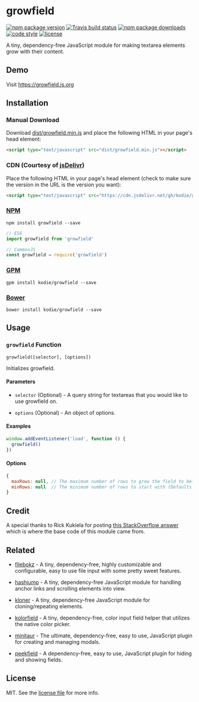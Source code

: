 # growfield

[![npm package version](https://img.shields.io/npm/v/growfield.svg?style=flat-square)](https://www.npmjs.com/package/growfield)
[![Travis build status](https://img.shields.io/travis/com/kodie/growfield.svg?style=flat-square)](https://travis-ci.com/kodie/growfield)
[![npm package downloads](https://img.shields.io/npm/dt/growfield.svg?style=flat-square)](https://www.npmjs.com/package/growfield)
[![code style](https://img.shields.io/badge/code_style-standard-yellow.svg?style=flat-square)](https://github.com/standard/standard)
[![license](https://img.shields.io/github/license/kodie/growfield.svg?style=flat-square)](license.md)

A tiny, dependency-free JavaScript module for making textarea elements grow with their content.


## Demo

Visit https://growfield.js.org


## Installation


### Manual Download

Download [dist/growfield.min.js](dist/growfield.min.js) and place the following HTML in your page's head element:

```html
<script type="text/javascript" src="dist/growfield.min.js"></script>
```


### CDN (Courtesy of [jsDelivr](https://jsdelivr.com))

Place the following HTML in your page's head element (check to make sure the version in the URL is the version you want):

```html
<script type="text/javascript" src="https://cdn.jsdelivr.net/gh/kodie/growfield@0.0.1/dist/growfield.min.js"></script>
```


### [NPM](https://npmjs.com)

```
npm install growfield --save
```

```js
// ES6
import growfield from 'growfield'

// CommonJS
const growfield = require('growfield')
```


### [GPM](https://github.com/itsahappymedium/gpm)

```
gpm install kodie/growfield --save
```


### [Bower](https://bower.io)

```
bower install kodie/growfield --save
```


## Usage

### `growfield` Function

`growfield([selector], [options])`

Initializes growfield.


#### Parameters

 - `selector` (Optional) - A query string for textareas that you would like to use growfield on.

 - `options` (Optional) - An object of options.


#### Examples

```js
window.addEventListener('load', function () {
  growfield()
})
```


#### Options

```js
{
  maxRows: null, // The maximum number of rows to grow the field to before normal scrolling happens
  minRows: null  // The minimum number of rows to start with (Defaults to 1)
}
```


## Credit

A special thanks to Rick Kukiela for posting [this StackOverflow answer](https://stackoverflow.com/a/73226649/5463842) which is where the base code of this module came from.


## Related

 - [filebokz](https://github.com/kodie/filebokz) - A tiny, dependency-free, highly customizable and configurable, easy to use file input with some pretty sweet features.

 - [hashjump](https://github.com/kodie/hashjump) - A tiny, dependency-free JavaScript module for handling anchor links and scrolling elements into view.

 - [kloner](https://github.com/kodie/kloner) - A tiny, dependency-free JavaScript module for cloning/repeating elements.

 - [kolorfield](https://github.com/kodie/kolorfield) - A tiny, dependency-free, color input field helper that utilizes the native color picker.

 - [minitaur](https://github.com/kodie/minitaur) - The ultimate, dependency-free, easy to use, JavaScript plugin for creating and managing modals.

 - [peekfield](https://github.com/kodie/peekfield) - A dependency-free, easy to use, JavaScript plugin for hiding and showing fields.


## License

MIT. See the [license file](license.md) for more info.